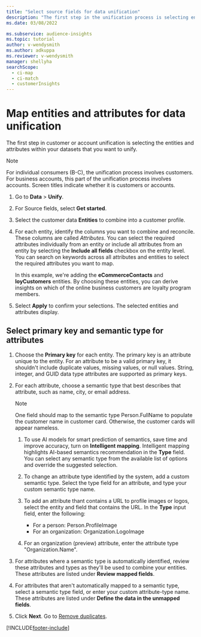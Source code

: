 ```yaml
---
title: "Select source fields for data unification"
description: "The first step in the unification process is selecting entities, attributes, primary keys, and semantic types to map data to the unified customer profile."
ms.date: 03/08/2022

ms.subservice: audience-insights
ms.topic: tutorial
author: v-wendysmith
ms.author: adkuppa
ms.reviewer: v-wendysmith
manager: shellyha
searchScope: 
  - ci-map
  - ci-match
  - customerInsights
---
```


# Map entities and attributes for data unification

The first step in customer or account unification is selecting the entities and attributes within your datasets that you want to unify.

> [!NOTE]
> For individual consumers (B-C), the unification process involves customers. For business accounts, this part of the unification process involves accounts. Screen titles indicate whether it is customers or accounts.

1. Go to **Data** > **Unify**.

1. For Source fields, select **Get started**.

1. Select the customer data **Entities** to combine into a customer profile.

1. For each entity, identify the columns you want to combine and reconcile. These columns are called *Attributes*. You can select the required attributes individually from an entity or include all attributes from an entity by selecting the **Include all fields** checkbox on the entity level. You can search on keywords across all attributes and entities to select the required attributes you want to map.

   <!--- Insert screenshot --->

   In this example, we're adding the **eCommerceContacts** and **loyCustomers** entities. By choosing these entities, you can derive insights on which of the online business customers are loyalty program members.

1. Select **Apply** to confirm your selections. The selected entities and attributes display.

## Select primary key and semantic type for attributes

<!--- Insert screenshot --->

1. Choose the **Primary key** for each entity. The primary key is an attribute unique to the entity. For an attribute to be a valid primary key, it shouldn't include duplicate values, missing values, or null values. String, integer, and GUID data type attributes are supported as primary keys.

1. For each attribute, choose a semantic type that best describes that attribute, such as name, city, or email address.

   > [!NOTE]
   > One field should map to the semantic type Person.FullName to populate the customer name in customer card. Otherwise, the customer cards will appear nameless.

   1. To use AI models for smart prediction of semantics, save time and improve accuracy, turn on **Intelligent mapping**. Intelligent mapping highlights AI-based semantics recommendation in the **Type** field. You can select any semantic type from the available list of options and override the suggested selection.
  
   1. To change an attribute type identified by the system, add a custom semantic type. Select the type field for an attribute, and type your custom semantic type name.

   1. To add an attribute thant contains a URL to profile images or logos, select the entity and field that contains the URL. In the **Type** input field, enter the following:
      - For a person: Person.ProfileImage
      - For an organization: Organization.LogoImage

   1. For an organization (preview) attribute, enter the attribute type "Organization.Name".

1. For attributes where a semantic type is automatically identified, review these attributes and types as they'll be used to combine your entities. These attributes are listed under **Review mapped fields**.

1. For attributes that aren't automatically mapped to a semantic type, select a semantic type field, or enter your custom attribute-type name. These attributes are listed under **Define the data in the unmapped fields**.

1. Click **Next**. Go to [Remove duplicates](remove-duplicates.md).

[!INCLUDE[footer-include](../includes/footer-banner.md)]
